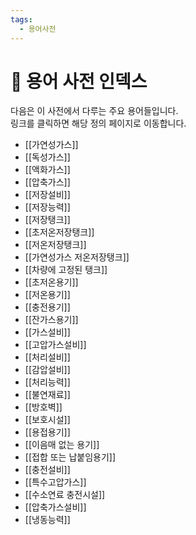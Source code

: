 ```yaml
---
tags:
  - 용어사전
---
```


# 🔖 용어 사전 인덱스

다음은 이 사전에서 다루는 주요 용어들입니다.  
링크를 클릭하면 해당 정의 페이지로 이동합니다.

- [[가연성가스]]  
- [[독성가스]]  
- [[액화가스]]  
- [[압축가스]]  
- [[저장설비]]  
- [[저장능력]]  
- [[저장탱크]]  
- [[초저온저장탱크]]  
- [[저온저장탱크]]  
- [[가연성가스 저온저장탱크]]  
- [[차량에 고정된 탱크]]  
- [[초저온용기]]  
- [[저온용기]]  
- [[충전용기]]  
- [[잔가스용기]]  
- [[가스설비]]  
- [[고압가스설비]]  
- [[처리설비]]  
- [[감압설비]]  
- [[처리능력]]  
- [[불연재료]]  
- [[방호벽]]  
- [[보호시설]]  
- [[용접용기]]  
- [[이음매 없는 용기]]  
- [[접합 또는 납붙임용기]]  
- [[충전설비]]  
- [[특수고압가스]]  
- [[수소연료 충전시설]]  
- [[압축가스설비]]  
- [[냉동능력]]  